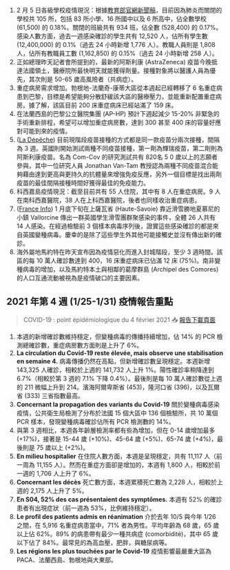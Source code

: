 1. 2 月 5 日各級學校疫情現況：根據[教育部官網新聞稿](http://bit.ly/3cNUVrA)，目前因為肺炎而關閉的學校共 105 所，包括 83 所小學、16 所國中以及 6 所高中，佔全數學校 (61,500) 的 0.18%。關閉的班級共有 934 班，佔全數 (528,400) 的 0.17%。感染人數方面，過去一週感染確診的學生共有 12,520 人，佔所有學生數 (12,400,000) 的 0.1%（過去 24 小時新增 1,776 人）。教職人員則是 1,808 人，佔所有教職員工數 (1,162,850) 的 0.15%（過去 24 小時新增 258 人）。
1. 正如總理昨天記者會所提到的，最新的阿斯利康 (AstraZeneca) 疫苗今晚抵達法國領土，醫療院所最快明天就能獲得劑量。接種對象將以醫護人員為優先，其次則是 50-65 歲高風險者（共病症）。
1. 重症病房需求增加。勃根地-法蘭奇-康蒂大區從本週起已經轉移了 6 名重症病患到巴黎，目標是希望能夠分散舒緩該大區的醫療壓力，並能重新配置重症病房。據了解，該區目前 200 床重症病床已經站滿了 159 床。
1. 在法蘭西島的巴黎公立醫院集團 (AP-HP) 預計下週起減少 15-20% 非緊急的手術重新排程，希望可以增加重症病房數，達到 300 甚至 400 床的容量好應對可能到來的疫情。
1. ([La Dépêche](http://bit.ly/3jkKGw6)) 目前現階段疫苗接種的方式都是同一款疫苗分兩次接種，間隔為 3 週。英國則開始測試兩種不同疫苗接種，第一劑為輝瑞疫苗，第二劑則為阿斯利康疫苗。名為 Com-Cov 的研究測試共有 820名 5 0 歲以上的志願者參與，其中一位研究人員 Jonathan Van-Tam 教授認為兩種不同疫苗混合能夠藉由達到更高與更持久的抗體量來增強免疫反應，另外一個目標是找出兩劑疫苗的最佳間隔接種時間好獲得最佳的免疫能力。
1. 科西嘉島疫情現況：截至目前共有 55 人住院，其中有 8 人在重症病房。9 人在南科西嘉醫院，38 人在上科西嘉醫院，後者也同樣收治重症病患。
1. ([France Info](http://bit.ly/3aHdjja)) 1 月底下旬在上薩瓦省 (Haute-Savoie) 靠近滑雪勝地夏慕尼的小鎮 Vallorcine 傳出一群英國學生滑雪團群聚感染的事件，全體 26 人共有 14 人感染。在經過檢驗前 3 個樣本病毒序列後，證實這些感染確診的都是來自英國變種病毒。慶幸的是除了這些學生外其他可能接觸史並沒有傳出新的確診。
1. 海外屬地馬約特在昨天宣布因為疫情惡化而進入封城階段，至少 3 週時間。該區的每 10 萬人確診數達到 400，16 床重症病床已佔滿 12 床 (75%)。南非變種病毒的增加，以及馬約特本土與相鄰的葛摩群島 (Archipel des Comores) 的人口互通流動被視為是疫情破口的主要因素。

## 2021 年第 4 週 (1/25-1/31) 疫情報告重點

> COVID-19 : point épidémiologique du 4 février 2021 📥 [報告下載頁面](https://tinyurl.com/y2a9e2al)

1. 本週的新增確診數維持穩定，但變種病毒的傳播持續增加，佔 14% 的 PCR 檢測總確診數，重症病房數方面則是上升了 6%。
1. **La circulation du Covid-19 reste élevée, mais observe une stabilisation en semaine 4.** 病毒傳播仍然在高點，但新增確診數呈現穩定。本週新增 143,325 人確診，相較於上週的 141,732 人上升 1%。陽性確診率稍降達到 6.7%（相較於第 3 週的 7.1% 下降 0.4%）。最後則是每 10 萬人確診數從上週的 211 微幅上升到 214。濱海阿爾卑斯省 (453)，隆河口省 (396)，以及瓦爾省 (333) 三省指數最高。
1. **Concernant la propagation des variants du Covid-19** 關於變種病毒感染疫情，公共衛生局檢測了分布於法國 15 個大區中 136 個檢驗所，共 10 萬個 PCR 樣本，發現變種病毒確診佔所有 PCR 檢測數的 14%。
1. 與第 3 週相比，本週各年齡層檢測率都有些為增加，但在 0-14 歲增加最多 (+17%)，接著是 15-44 歲 (+10%)、45-64 歲 (+5%)、65-74 歲 (+4%)，最後則是 75 歲以上 (+2%)。
1. **En milieu hospitalier** 在住院人數方面，本週是呈現穩定，共有 11,117 人（前一周為 11,155 人）。然而在重症方面卻是增加的，本週有 1,800 人，相較於前一週的 1,706 人上升了 6%。
1. **Concernant les décès** 死亡數方面，本週累積死亡數為 2,228 人，相較於上週的 2,175 人上升了 5%。
1. **En S04, 52% des cas présentaient des symptômes.** 本週有 52% 的確診患者有出現症狀（前一週為 53%，比例維持穩定）。
1. **Le profil des patients admis en réanimation** 介於去年 10/5 與今年 1/26 之間，在 5,916 名重症病患當中，71% 者為男性。平均年齡為 68 歲，65 歲以上佔 62%。89% 的病患帶有最少一種共病症 (comorbidité)，其中 65 歲以下佔了 84%。最常見的為高血壓，肥胖，與糖尿病等。
1. **Les régions les plus touchées par le Covid-19** 疫情影響最嚴重大區為 PACA、法蘭西島、勃根地與大東部。